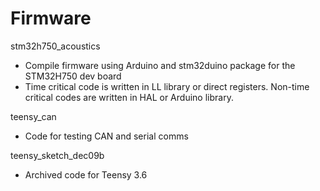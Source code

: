 # Firmware

stm32h750_acoustics

- Compile firmware using Arduino and stm32duino package for the STM32H750 dev board
- Time critical code is written in LL library or direct registers. Non-time critical codes are written in HAL or Arduino library.

teensy_can

- Code for testing CAN and serial comms

teensy_sketch_dec09b

- Archived code for Teensy 3.6 
